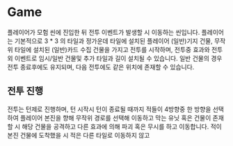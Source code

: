 # Game
플레이어가 모험 씬에 진입한 뒤 전투 이벤트가 발생할 시 이동하는 씬입니다.
플레이어는 기본적으로 3 * 3 의 타일과 정가운데 타일에 설치된 플레이어 (일반)기지 건물, 무작위 타일에 설치된 (일반)카드 수집 건물을 가지고 전투를 시작하며, 전투중 효과와 전투외 이벤트로 임시/일반 건물및 추가 타일과 길이 설치될 수 있습니다.
일반 건물의 경우 전투 종료후에도 유지되며, 다음 전투에도 같은 위치에 존재할 수 있습니다.

## 전투 진행
전투는 턴제로 진행하며, 턴 시작시 턴이 종료될 때까지 적들이 4방향중 한 방향을 선택하여 플레이어 본진을 향해 무작위 경로를 선택해 이동하고 막는 유닛 혹은 건물이 존재할 시 해당 건물을 공격하고 다른 효과에 의해 파괴 혹은 무시를 하고 이동합니다.
적이 본진 건물에 도착했을 시 적은 다른 타일로 이동하지 않고